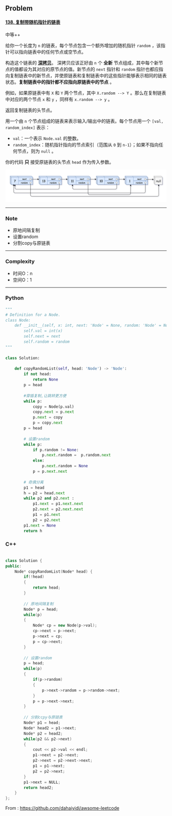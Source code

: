 ## Problem

#### [138. 复制带随机指针的链表](https://leetcode-cn.com/problems/copy-list-with-random-pointer/)

中等++

给你一个长度为 `n` 的链表，每个节点包含一个额外增加的随机指针 `random` ，该指针可以指向链表中的任何节点或空节点。

构造这个链表的 **[深拷贝](https://baike.baidu.com/item/深拷贝/22785317?fr=aladdin)**。 深拷贝应该正好由 `n` 个 **全新** 节点组成，其中每个新节点的值都设为其对应的原节点的值。新节点的 `next` 指针和 `random` 指针也都应指向复制链表中的新节点，并使原链表和复制链表中的这些指针能够表示相同的链表状态。**复制链表中的指针都不应指向原链表中的节点** 。

例如，如果原链表中有 `X` 和 `Y` 两个节点，其中 `X.random --> Y` 。那么在复制链表中对应的两个节点 `x` 和 `y` ，同样有 `x.random --> y` 。

返回复制链表的头节点。

用一个由 `n` 个节点组成的链表来表示输入/输出中的链表。每个节点用一个 `[val, random_index]` 表示：

- `val`：一个表示 `Node.val` 的整数。
- `random_index`：随机指针指向的节点索引（范围从 `0` 到 `n-1`）；如果不指向任何节点，则为 `null` 。

你的代码 **只** 接受原链表的头节点 `head` 作为传入参数。

 ![img](imgs/e1.png)

------

### Note

- 原地间隔复制
- 设置random
- 分割copy与原链表

------

### Complexity

- 时间O：n
- 空间O：1

------

### Python

```python
"""
# Definition for a Node.
class Node:
    def __init__(self, x: int, next: 'Node' = None, random: 'Node' = None):
        self.val = int(x)
        self.next = next
        self.random = random
"""

class Solution:
    
    def copyRandomList(self, head: 'Node') -> 'Node':
        if not head:
            return None
        p = head

        #穿插复制,让跳转更方便
        while p:
            copy = Node(p.val)
            copy.next = p.next
            p.next = copy
            p = copy.next
        p = head

        # 设置random
        while p:
            if p.random != None:
                p.next.random =  p.random.next
            else:
                p.next.random = None
            p = p.next.next

        # 奇偶分离
        p1 = head
        h = p2 = head.next
        while p2 and p2.next :
            p1.next = p1.next.next
            p2.next = p2.next.next
            p1 = p1.next
            p2 = p2.next
        p1.next = None
        return h


```

### C++

```C++

class Solution {
public:
    Node* copyRandomList(Node* head) {
        if(!head)
        {
            return head;
        }

        // 原地间隔复制
        Node* p = head;
        while(p)
        {
            Node* cp = new Node(p->val);
            cp->next = p->next;
            p->next = cp;
            p = cp->next;
        }

        // 设置random
        p = head;
        while(p)
        {
            if(p->random)
            {
                p->next->random = p->random->next;
            }
            p = p->next->next;
        }       
        
        // 分割ccpy与原链表
        Node* p1 = head;
        Node* head2 = p1->next;
        Node* p2 = head2;
        while(p2 && p2->next)
        {
            cout << p2->val << endl;
            p1->next = p2->next;
            p2->next = p2->next->next;
            p1 = p1->next;
            p2 = p2->next;
        }
        p1->next = NULL;
        return head2;        
    }
};
```



From : https://github.com/dahaiyidi/awsome-leetcode
